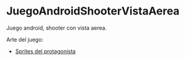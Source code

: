 # JuegoAndroidShooterVistaAerea
Juego android, shooter con vista aerea.

Arte del juego:
<ul>
  <li><a href="https://petey90.itch.io/" >Sprites del protagonista</a></li>
</ul>

